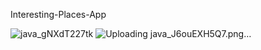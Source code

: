 Interesting-Places-App

![java_gNXdT227tk](https://github.com/Bellory-X/Networks-Second/assets/80157339/a67c4109-058b-4acd-9c78-9b7dc822abf7)
![Uploading java_J6ouEXH5Q7.png…]()
